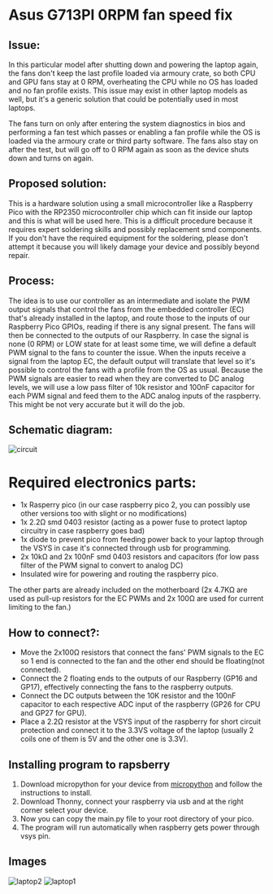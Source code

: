 # Asus G713PI 0RPM fan speed fix
## Issue: 
In this particular model after shutting down and powering the laptop again, the fans don't keep the last profile loaded via armoury crate, so both CPU and GPU fans stay at 0 RPM, overheating the CPU while no OS has loaded and no fan profile exists. This issue may exist in other laptop models as well, but it's a generic solution that could be potentially used in most laptops.

The fans turn on only after entering the system diagnostics in bios and performing a fan test which passes or enabling a fan profile while the OS is loaded via the armoury crate or third party software. The fans also stay on after the test, but will go off to 0 RPM again as soon as the device shuts down and turns on again.

## Proposed solution: 
This is a hardware solution using a small microcontroller like a Raspberry Pico with the RP2350 microcontroller chip which can fit inside our laptop and this is what will be used here. This is a difficult procedure because it requires expert soldering skills and possibly replacement smd components. If you don't have the required equipment for the soldering, please don't attempt it because you will likely damage your device and possibly beyond repair.

## Process:
The idea is to use our controller as an intermediate and isolate the PWM output signals that control the fans from the embedded controller (EC) that's already installed in the laptop, and route those to the inputs of our Raspberry Pico GPIOs, reading if there is any signal present. The fans will then be connected to the outputs of our Raspberry. In case the signal is none (0 RPM) or LOW state for at least some time, we will define a default PWM signal to the fans to counter the issue. When the inputs receive a signal from the laptop EC, the default output will translate that level so it's possible to control the fans with a profile from the OS as usual. Because the PWM signals are easier to read when they are converted to DC analog levels, we will use a low pass filter of 10k resistor and 100nF capacitor for each PWM signal and feed them to the ADC analog inputs of the raspberry. This might be not very accurate but it will do the job.

## Schematic diagram:
![circuit](https://github.com/user-attachments/assets/0f1291fa-37b1-4184-b942-5a31ad9e9605)

# Required electronics parts:
* 1x Rasperry pico (in our case raspberry pico 2, you can possibly use other versions too with slight or no modifications)  
* 1x 2.2Ω smd 0403 resistor (acting as a power fuse to protect laptop circuitry in case raspberry goes bad)
* 1x diode to prevent pico from feeding power back to your laptop through the VSYS in case it's connected through usb for programming.
* 2x 10kΩ and 2x 100nF smd 0403 resistors and capacitors (for low pass filter of the PWM signal to convert to analog DC)  
* Insulated wire for powering and routing the raspberry pico.  
  
The other parts are already included on the motherboard (2x 4.7ΚΩ are used as pull-up resistors for the EC PWMs and 2x 100Ω are used for current limiting to the fan.)  

## How to connect?:
* Move the 2x100Ω resistors that connect the fans' PWM signals to the EC so 1 end is connected to the fan and the other end should be floating(not connected).  
* Connect the 2 floating ends to the outputs of our Raspberry (GP16 and GP17), effectively connecting the fans to the raspberry outputs. 
* Connect the DC outputs between the 10K resistor and the 100nF capacitor to each respective ADC input of the raspberry (GP26 for CPU and GP27 for GPU).
* Place a 2.2Ω resistor at the VSYS input of the raspberry for short circuit protection and connect it to the 3.3VS voltage of the laptop (usually 2 coils one of them is 5V and the other one is 3.3V).

## Installing program to rapsberry
1. Download micropython for your device from [micropython](https://micropython.org/download/) and follow the instructions to install.
2. Download Thonny, connect your raspberry via usb and at the right corner select your device.
3. Now you can copy the main.py file to your root directory of your pico.
4. The program will run automatically when raspberry gets power through vsys pin.

## Images
![laptop2](https://github.com/user-attachments/assets/10ab43cd-39b1-4b6d-86f8-502fc4971833)
![laptop1](https://github.com/user-attachments/assets/ba9552c0-80b8-4fd3-8039-3fcb2006c14d)

